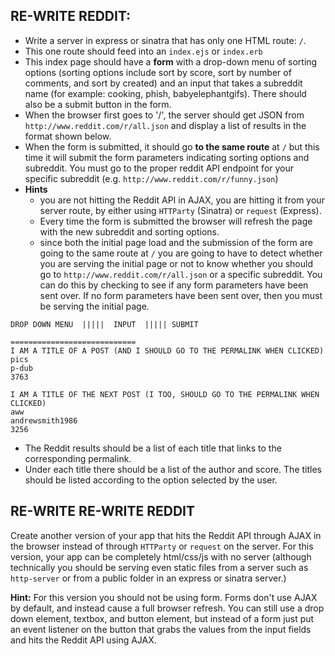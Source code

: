 ## RE-WRITE REDDIT:
- Write a server in express or sinatra that has only one HTML route: `/`.
- This one route should feed into an `index.ejs` or `index.erb`
- This index page should have a **form** with a drop-down menu of sorting options (sorting options include sort by score, sort by number of comments, and sort by created) and an input that takes a subreddit name (for example: cooking, phish, babyelephantgifs). There should also be a submit button in the form.
- When the browser first goes to '/', the server should get JSON from `http://www.reddit.com/r/all.json` and display a list of results in the format shown below.
- When the form is submitted, it should go **to the same route** at `/` but this time it will submit the form parameters indicating sorting options and subreddit. You must go to the proper reddit API endpoint for your specific subreddit (e.g. `http://www.reddit.com/r/funny.json`)
- **Hints**
  * you are not hitting the Reddit API in AJAX, you are hitting it from your server route, by either using `HTTParty` (Sinatra) or `request` (Express).
  * Every time the form is submitted the browser will refresh the page with the new subreddit and sorting options.
  * since both the initial page load and the submission of the form are going to the same route at `/` you are going to have to detect whether you are serving the initial page or not to know whether you should go to `http://www.reddit.com/r/all.json` or a specific subreddit. You can do this by checking to see if any form parameters have been sent over. If no form parameters have been sent over, then you must be serving the initial page.

```
DROP DOWN MENU  |||||  INPUT  ||||| SUBMIT

============================
I AM A TITLE OF A POST (AND I SHOULD GO TO THE PERMALINK WHEN CLICKED)
pics
p-dub
3763

I AM A TITLE OF THE NEXT POST (I TOO, SHOULD GO TO THE PERMALINK WHEN CLICKED)
aww
andrewsmith1986
3256
```

- The Reddit results should be a list of each title that links to the corresponding permalink.
- Under each title there should be a list of the author and score. The titles should be listed according to the option selected by the user.


## RE-WRITE RE-WRITE REDDIT
Create another version of your app that hits the Reddit API through AJAX in the browser instead of through `HTTParty` or `request` on the server. For this version, your app can be completely html/css/js with no server (although technically you should be serving even static files from a server such as `http-server` or from a public folder in an express or sinatra server.)

**Hint:**
For this version you should not be using form. Forms don't use AJAX by default, and instead cause a full browser refresh. You can still use a drop down element, textbox, and button element, but instead of a form just put an event listener on the button that grabs the values from the input fields and hits the Reddit API using AJAX.

